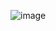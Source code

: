 ![image](https://github.com/Rahul-chaurasiya/Leetcode-Practice-Problem/assets/77222540/03d110b7-a014-4a10-bfb7-cf6238334d7d)
